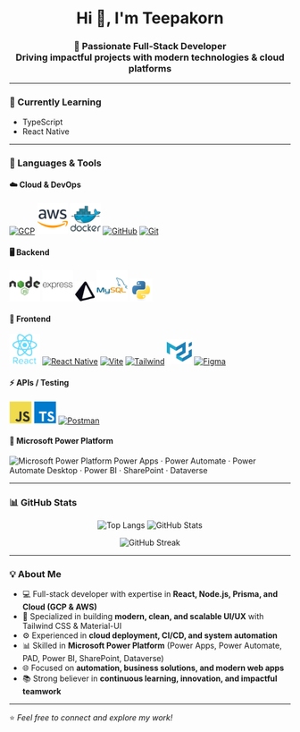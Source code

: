 <h1 align="center">Hi 👋, I'm Teepakorn</h1>
<h3 align="center">
  🚀 Passionate Full-Stack Developer <br/>
  Driving impactful projects with modern technologies & cloud platforms
</h3>

---

### 🌱 Currently Learning
- TypeScript  
- React Native  

---

### 🔧 Languages & Tools  

#### ☁️ Cloud & DevOps  
<p align="left">
  <a href="https://cloud.google.com/" target="_blank"><img src="https://www.vectorlogo.zone/logos/google_cloud/google_cloud-icon.svg" width="45" height="45" alt="GCP"/></a>
  <a href="https://aws.amazon.com/" target="_blank"><img src="https://raw.githubusercontent.com/devicons/devicon/master/icons/amazonwebservices/amazonwebservices-original-wordmark.svg" width="55" height="55" alt="AWS"/></a>
  <a href="https://www.docker.com/" target="_blank"><img src="https://raw.githubusercontent.com/devicons/devicon/master/icons/docker/docker-original-wordmark.svg" width="55" height="55" alt="Docker"/></a>
  <a href="https://github.com/" target="_blank"><img src="https://www.vectorlogo.zone/logos/github/github-icon.svg" width="40" height="40" alt="GitHub"/></a>
  <a href="https://git-scm.com/" target="_blank"><img src="https://www.vectorlogo.zone/logos/git-scm/git-scm-icon.svg" width="40" height="40" alt="Git"/></a>
</p>

#### 🖥️ Backend  
<p align="left">
  <a href="https://nodejs.org" target="_blank"><img src="https://raw.githubusercontent.com/devicons/devicon/master/icons/nodejs/nodejs-original-wordmark.svg" width="55" height="55" alt="Node.js"/></a>
  <a href="https://expressjs.com/" target="_blank"><img src="https://raw.githubusercontent.com/devicons/devicon/master/icons/express/express-original-wordmark.svg" width="55" height="55" alt="Express"/></a>
  <a href="https://www.prisma.io/" target="_blank"><img src="https://raw.githubusercontent.com/prisma/presskit/main/Assets/Prisma-DarkSymbol.png" width="35" height="35" alt="Prisma"/></a>
  <a href="https://www.mysql.com/" target="_blank"><img src="https://raw.githubusercontent.com/devicons/devicon/master/icons/mysql/mysql-original-wordmark.svg" width="55" height="55" alt="MySQL"/></a>
  <a href="https://www.python.org/" target="_blank"><img src="https://raw.githubusercontent.com/devicons/devicon/master/icons/python/python-original.svg" width="40" height="40" alt="Python"/></a>
</p>

#### 🎨 Frontend  
<p align="left">
  <a href="https://reactjs.org/" target="_blank"><img src="https://raw.githubusercontent.com/devicons/devicon/master/icons/react/react-original-wordmark.svg" width="55" height="55" alt="React"/></a>
  <a href="https://reactnative.dev/" target="_blank"><img src="https://reactnative.dev/img/header_logo.svg" width="40" height="40" alt="React Native"/></a>
  <a href="https://vitejs.dev/" target="_blank"><img src="https://vitejs.dev/logo.svg" width="40" height="40" alt="Vite"/></a>
  <a href="https://tailwindcss.com/" target="_blank"><img src="https://www.vectorlogo.zone/logos/tailwindcss/tailwindcss-icon.svg" width="40" height="40" alt="Tailwind"/></a>
  <a href="https://mui.com/" target="_blank"><img src="https://raw.githubusercontent.com/devicons/devicon/master/icons/materialui/materialui-original.svg" width="45" height="45" alt="MUI"/></a>
  <a href="https://www.figma.com/" target="_blank"><img src="https://www.vectorlogo.zone/logos/figma/figma-icon.svg" width="40" height="40" alt="Figma"/></a>
</p>

#### ⚡ APIs / Testing  
<p align="left">
  <a href="https://developer.mozilla.org/en-US/docs/Web/JavaScript" target="_blank"><img src="https://raw.githubusercontent.com/devicons/devicon/master/icons/javascript/javascript-original.svg" width="40" height="40" alt="JavaScript"/></a>
  <a href="https://www.typescriptlang.org/" target="_blank"><img src="https://raw.githubusercontent.com/devicons/devicon/master/icons/typescript/typescript-original.svg" width="40" height="40" alt="TypeScript"/></a>
  <a href="https://postman.com" target="_blank"><img src="https://www.vectorlogo.zone/logos/getpostman/getpostman-icon.svg" width="40" height="40" alt="Postman"/></a>
</p>

#### 💼 Microsoft Power Platform  
<p align="left">
  <img src="https://img.icons8.com/color/48/microsoft.png" width="40" height="40" alt="Microsoft Power Platform"/>  
  Power Apps · Power Automate · Power Automate Desktop · Power BI · SharePoint · Dataverse
</p>

---

### 📊 GitHub Stats
<p align="center">
  <img src="https://github-readme-stats.vercel.app/api/top-langs?username=teepakornsri&show_icons=true&locale=en&layout=compact&theme=tokyonight" alt="Top Langs" height="150"/>
  <img src="https://github-readme-stats.vercel.app/api?username=teepakornsri&show_icons=true&locale=en&theme=tokyonight" alt="GitHub Stats" height="150"/>
</p>

<p align="center">
  <img src="https://github-readme-streak-stats.herokuapp.com/?user=teepakornsri&theme=tokyonight" alt="GitHub Streak" height="150"/>
</p>

---

### 💡 About Me
- 💻 Full-stack developer with expertise in **React, Node.js, Prisma, and Cloud (GCP & AWS)**  
- 🎨 Specialized in building **modern, clean, and scalable UI/UX** with Tailwind CSS & Material-UI  
- ⚙️ Experienced in **cloud deployment, CI/CD, and system automation**  
- 📊 Skilled in **Microsoft Power Platform** (Power Apps, Power Automate, PAD, Power BI, SharePoint, Dataverse)  
- 🌐 Focused on **automation, business solutions, and modern web apps**  
- 📚 Strong believer in **continuous learning, innovation, and impactful teamwork**  

---

⭐️ *Feel free to connect and explore my work!*
